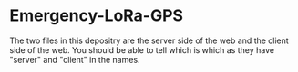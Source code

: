 # Emergency-LoRa-GPS

The two files in this depositry are the server side of the web and the client side of the web.  You should be able to tell which is which as they have "server" and "client" in the names.  
